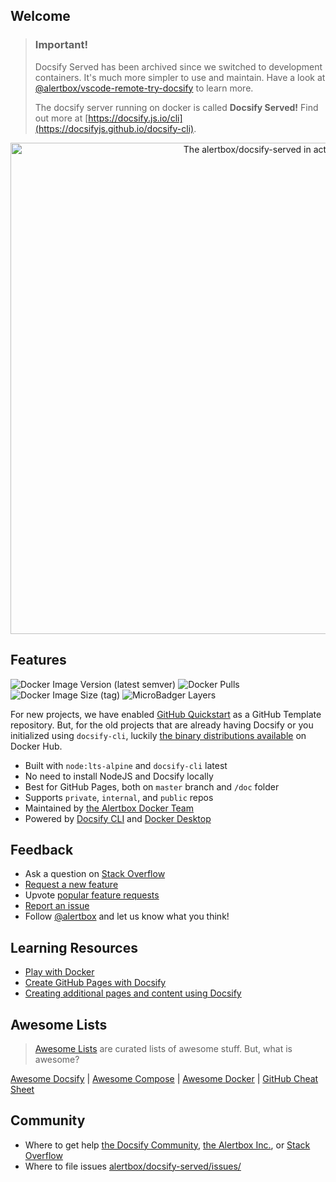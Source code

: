 ## Welcome

> ### Important!
> Docsify Served has been archived since we switched  to development containers. It's much more simpler to use and maintain. Have a look at [@alertbox/vscode-remote-try-docsify](https://alertbox.github.io/vscode-remote-try-docsify) to learn more.
>
> The docsify server running on docker is called **Docsify Served!** Find out more at [https://docsify.js.io/cli](https://docsifyjs.github.io/docsify-cli).

<p align="center">
  <img alt="The alertbox/docsify-served in action" src="https://user-images.githubusercontent.com/958227/83913776-9a596a80-a78d-11ea-83ea-b8d953996c21.png" width="786">
</p>

## Features

![Docker Image Version (latest semver)](https://img.shields.io/docker/v/alertbox/docsify-served?sort=semver)
![Docker Pulls](https://img.shields.io/docker/pulls/alertbox/docsify-served)
![Docker Image Size (tag)](https://img.shields.io/docker/image-size/alertbox/docsify-served/latest)
![MicroBadger Layers](https://img.shields.io/microbadger/layers/alertbox/docsify-served)

For new projects, we have enabled [GitHub Quickstart](https://github.com/alertbox/gh-minimalist/generate/) as a GitHub Template repository. But, for the old projects that are already having Docsify or you initialized using `docsify-cli`, luckily [the binary distributions available](https://hub.docker.com/r/alertbox/docsify-served) on Docker Hub.

- Built with `node:lts-alpine` and `docsify-cli` latest
- No need to install NodeJS and Docsify locally
- Best for GitHub Pages, both on `master` branch and `/doc` folder
- Supports `private`, `internal`, and `public` repos
- Maintained by [the Alertbox Docker Team](https://github.com/alertbox/docsify-served/)
- Powered by [Docsify CLI](https://docsifyjs.github.io/docsify-cli/) and [Docker Desktop](https://www.docker.com/products/docker-desktop)

## Feedback

- Ask a question on [Stack Overflow]()
- [Request a new feature](https://github.com/alertbox/docsify-served/issues/new?assignees=&labels=&template=feature_request.md&title=)
- Upvote [popular feature requests](https://github.com/alertbox/docsify-served/issues)
- [Report an issue](https://github.com/alertbox/docsify-served/issues/new?assignees=&labels=&template=bug_report.md&title=)
- Follow [@alertbox](https://twitter.com/alertboxinc) and let us know what you think!

## Learning Resources

- [Play with Docker](https://www.docker.com/play-with-docker)
- [Create GitHub Pages with Docsify](https://www.youtube.com/watch?v=TV88lp7egMw)
- [Creating additional pages and content using Docsify](https://docsify.js.org/#/more-pages)

## Awesome Lists

> [Awesome Lists](https://github.com/sindresorhus/awesome) are curated lists of awesome stuff. But, what is awesome?

[Awesome Docsify](https://github.com/docsifyjs/awesome-docsify/)
 | [Awesome Compose](https://github.com/docker/awesome-compose/)
 | [Awesome Docker](https://github.com/veggiemonk/awesome-docker)
 | [GitHub Cheat Sheet](https://github.com/tiimgreen/github-cheat-sheet)

## Community

- Where to get help [the Docsify Community](https://discord.gg/3NwKFyR/), [the Alertbox Inc.](https://github.com/alertbox/docsify-served/issues/), or [Stack Overflow](https://stackoverflow.com/questions/tagged/docsify)
- Where to file issues [alertbox/docsify-served/issues/](https://github.com/alertbox/docsify-served/issues/)
